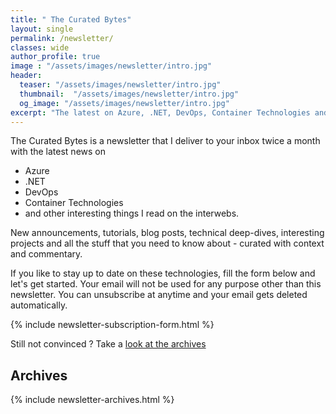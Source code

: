 ```yaml
---
title: " The Curated Bytes"
layout: single
permalink: /newsletter/
classes: wide
author_profile: true
image : "/assets/images/newsletter/intro.jpg"
header:
  teaser: "/assets/images/newsletter/intro.jpg"
  thumbnail:  "/assets/images/newsletter/intro.jpg"
  og_image: "/assets/images/newsletter/intro.jpg"
excerpt: "The latest on Azure, .NET, DevOps, Container Technologies and other interesting things delivered straight to your inbox twice a month"
---
```


The Curated Bytes is a newsletter that I deliver to your inbox twice a month with the latest news on

- Azure
- .NET
- DevOps
- Container Technologies
- and other interesting things I read on the interwebs.

New announcements, tutorials, blog posts, technical deep-dives, interesting projects and all the stuff that you need to know about - curated with context and commentary.

If you like to stay up to date on these technologies, fill the form below and let's get started. Your email will not be used for any purpose other than this newsletter. You can unsubscribe at anytime and your email gets deleted automatically.

{% include newsletter-subscription-form.html %}

Still not convinced ? Take a [look at the archives](#archives)

## Archives

{% include newsletter-archives.html %}
